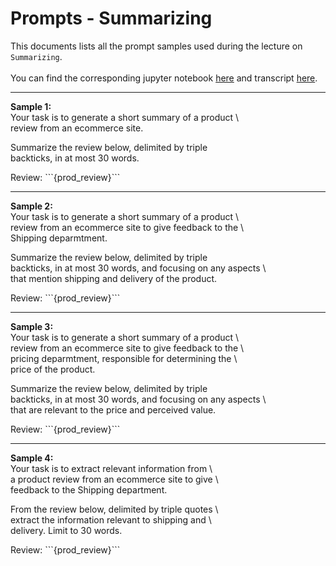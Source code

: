 # Prompts - Summarizing

This documents lists all the prompt samples used during the lecture on   
`Summarizing`.   
<br>
You can find the corresponding jupyter notebook [here](../notebooks/3%20-%20Summarizing.ipynb) and 
transcript [here](../transcripts/3%20-%20Summarizing.txt).

--- 

**Sample 1:**
<br>
Your task is to generate a short summary of a product \  
review from an ecommerce site.  
  
Summarize the review below, delimited by triple  
backticks, in at most 30 words.  
  
Review: &#96;&#96;&#96;{prod_review}&#96;&#96;&#96;  

--- 

**Sample 2:**
<br>
Your task is to generate a short summary of a product \  
review from an ecommerce site to give feedback to the \  
Shipping deparmtment.  
  
Summarize the review below, delimited by triple  
backticks, in at most 30 words, and focusing on any aspects \  
that mention shipping and delivery of the product.  
  
Review: &#96;&#96;&#96;{prod_review}&#96;&#96;&#96;  

---

**Sample 3:**
<br>
Your task is to generate a short summary of a product \  
review from an ecommerce site to give feedback to the \  
pricing deparmtment, responsible for determining the \  
price of the product.  
  
Summarize the review below, delimited by triple  
backticks, in at most 30 words, and focusing on any aspects \  
that are relevant to the price and perceived value.  
  
Review: &#96;&#96;&#96;{prod_review}&#96;&#96;&#96;  

---

**Sample 4:**
<br>
Your task is to extract relevant information from \  
a product review from an ecommerce site to give \  
feedback to the Shipping department.  
  
From the review below, delimited by triple quotes \  
extract the information relevant to shipping and \  
delivery. Limit to 30 words.  
  
Review: &#96;&#96;&#96;{prod_review}&#96;&#96;&#96;    
